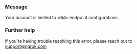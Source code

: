 
### Message
Your account is limited to <code>&lt;MAX&gt;</code> endpoint configurations.

### Further help
If you're having trouble resolving this error, please reach out to [support@ngrok.com](mailto:support@ngrok.com?subject=Help%20with%20ERR_NGROK_1670)

